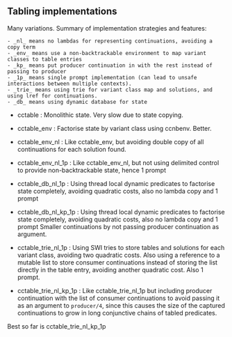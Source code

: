 ## Tabling implementations

Many variations. Summary of implementation strategies and features:

	- _nl_ means no lambdas for representing continuations, avoiding a copy term
	- _env_ means use a non-backtrackable environment to map variant classes to table entries
	- _kp_ means put producer continuation in with the rest instead of passing to producer
	- _1p_ means single prompt implementation (can lead to unsafe interactions between multiple contexts).
	- _trie_ means using trie for variant class map and solutions, and using lref for continuations.
	- _db_ means using dynamic database for state

- cctable
: Monolithic state. Very slow due to state copying.

- cctable_env
: Factorise state by variant class using ccnbenv. Better.

- cctable_env_nl
: Like cctable_env, but avoiding double copy of all continuations for each solution found.

- cctable_env_nl_1p
: Like cctable_env_nl, but not using delimited control to provide non-backtrackable state, hence 1 prompt

- cctable_db_nl_1p
: Using thread local dynamic predicates to factorise state completely, avoiding quadratic costs, also no lambda copy and 1 prompt

- cctable_db_nl_kp_1p
: Using thread local dynamic predicates to factorise state completely, avoiding quadratic costs, also no lambda copy and 1 prompt
Smaller continuations by not passing producer continuation as argument.

- cctable_trie_nl_1p
: Using SWI tries to store tables and solutions for each variant class, avoiding two quadratic costs.
Also using a reference to a mutable list to store consumer continuations instead of storing the list directly in the table entry,
avoiding another quadratic cost. Also 1 prompt.

- cctable_trie_nl_kp_1p
: Like cctable_trie_nl_1p but including producer continuation with the list of consumer
continuations to avoid passing it as an argument to `producer/4`, since this
causes the size of the captured continuations to grow in long conjunctive chains
of tabled predicates.

Best so far is cctable_trie_nl_kp_1p

